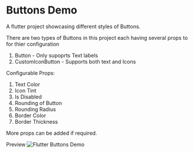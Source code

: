 # Buttons Demo
A flutter project showcasing different styles of Buttons.

There are two types of Buttons in this project each having several props to for thier configuration

1. Button - Only supoprts Text labels
2. CustomIconButton - Supports both text and Icons

Configurable Props:
1. Text Color
2. Icon Tint
3. Is Disabled
4. Rounding of Button
5. Rounding Radius
6. Border Color
7. Border Thickness

More props can be added if required.

Preview
![Flutter Buttons Demo](https://user-images.githubusercontent.com/89065286/165265454-3a598e57-f941-4ab6-bda0-98440b2d674e.png)
